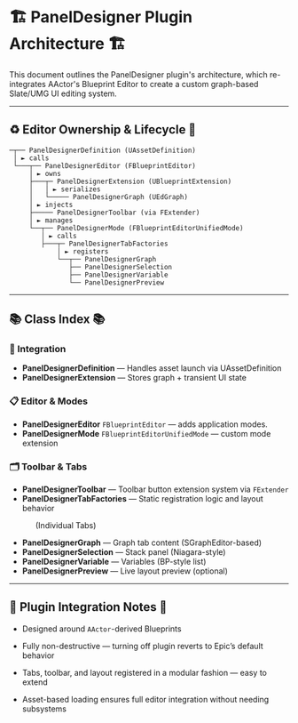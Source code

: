# 🏗 PanelDesigner Plugin Architecture 🏗

This document outlines the PanelDesigner plugin's architecture, which re-integrates AActor's Blueprint Editor to create a custom graph-based Slate/UMG UI editing system.

---

## ♻️ Editor Ownership & Lifecycle 🌊

```
─┬── PanelDesignerDefinition (UAssetDefinition)
 │ ► calls 
 └───┬── PanelDesignerEditor (FBlueprintEditor)
     │ ► owns 
     ├───┬─ PanelDesignerExtension (UBlueprintExtension)
     │   │ ► serializes
     │   └───── PanelDesignerGraph (UEdGraph)
     │ ► injects 
     ├───── PanelDesignerToolbar (via FExtender)
     │ ► manages 
     └──┬── PanelDesignerMode (FBlueprintEditorUnifiedMode)
        │ ► calls  
        ├───┬─ PanelDesignerTabFactories
            │ ► registers 
            └──┬── PanelDesignerGraph
               ├── PanelDesignerSelection
               ├── PanelDesignerVariable
               └── PanelDesignerPreview
```

---

## 📚 Class Index 📚

### 🧰 Integration

- **PanelDesignerDefinition** — Handles asset launch via UAssetDefinition
- **PanelDesignerExtension** — Stores graph + transient UI state

### 📋 Editor & Modes

- **PanelDesignerEditor** `FBlueprintEditor` — adds application modes.
- **PanelDesignerMode** `FBlueprintEditorUnifiedMode` — custom mode extension

### 🗂️ Toolbar & Tabs

- **PanelDesignerToolbar** — Toolbar button extension system via `FExtender`
- **PanelDesignerTabFactories** — Static registration logic and layout behavior

            (Individual Tabs)

- **PanelDesignerGraph** — Graph tab content (SGraphEditor-based)
- **PanelDesignerSelection** — Stack panel (Niagara-style)
- **PanelDesignerVariable** — Variables (BP-style list)
- **PanelDesignerPreview** — Live layout preview (optional)

---

## 🔌 Plugin Integration Notes 🔌

- Designed around `AActor`-derived Blueprints

- Fully non-destructive — turning off plugin reverts to Epic’s default behavior

- Tabs, toolbar, and layout registered in a modular fashion — easy to extend

- Asset-based loading ensures full editor integration without needing subsystems